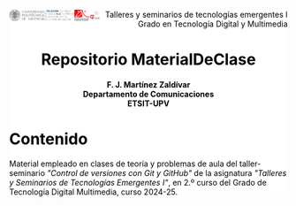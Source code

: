 <!-- markdownlint-disable MD033 -->

<div style="background-color:white; color:black">





<img src="./figuras/UPVcolor300.png" align="left" height="20">
<img src="./figuras/Teleco.png"      align="left" height="20">
<img src="./figuras/DCOM.png"        align="left" height="20">
<img src="./figuras/GTDM.png"        align="left" height="20">

<p align="right" >Talleres y seminarios de tecnologías emergentes I<br>
Grado en Tecnología Digital y Multimedia<p>

<h1 align="center" style="clear:both;">Repositorio <b>MaterialDeClase</b></h1>


<h4 align="center">
F. J. Martínez Zaldívar<br>
Departamento de Comunicaciones<br>
ETSIT-UPV
</h4>


# Contenido
Material empleado en clases de teoría y problemas de aula del taller-seminario  _"Control de versiones con Git y GitHub"_ de la asignatura _"Talleres y Seminarios de Tecnologías Emergentes I"_, en 2.º curso del Grado de Tecnología Digital Multimedia, curso 2024-25.


</div>